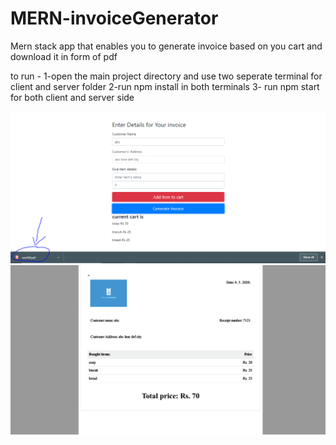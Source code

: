 # MERN-invoiceGenerator
Mern stack app that enables you to generate invoice based on you cart and download it in form of pdf

to run - 1-open the main project directory and use two seperate terminal for client and server folder 2-run npm install in both terminals 3- run npm start for both client and server side

![interface](https://github.com/veeralsharma/MERN-invoiceGenerator/blob/master/Capture1.PNG)
![downloadedpdf](https://github.com/veeralsharma/MERN-invoiceGenerator/blob/master/Capture2.PNG)
